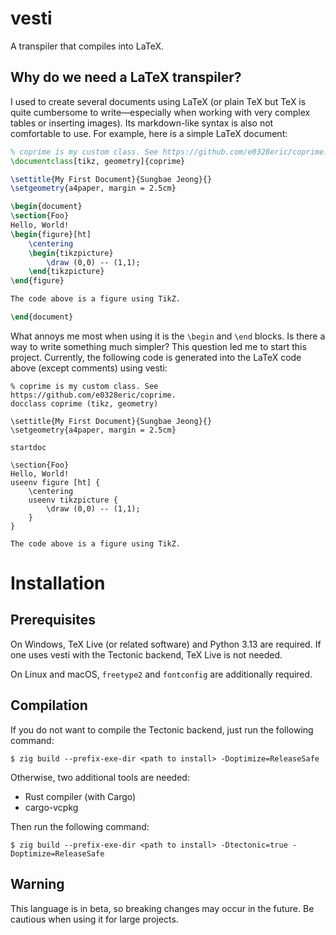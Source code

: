 # vesti

A transpiler that compiles into LaTeX.

## Why do we need a LaTeX transpiler?

I used to create several documents using LaTeX (or plain TeX but TeX is quite
cumbersome to write—especially when working with very complex tables or
inserting images). Its markdown-like syntax is also not comfortable to use. For
example, here is a simple LaTeX document:

```tex
% coprime is my custom class. See https://github.com/e0328eric/coprime.
\documentclass[tikz, geometry]{coprime}

\settitle{My First Document}{Sungbae Jeong}{}
\setgeometry{a4paper, margin = 2.5cm}

\begin{document}
\section{Foo}
Hello, World!
\begin{figure}[ht]
    \centering
    \begin{tikzpicture}
        \draw (0,0) -- (1,1);
    \end{tikzpicture}
\end{figure}

The code above is a figure using TikZ.

\end{document}
```

What annoys me most when using it is the `\begin` and `\end` blocks. Is there a way to write something much simpler? This question led me to start this project. Currently, the following code is generated into the LaTeX code above (except comments) using vesti:

```
% coprime is my custom class. See https://github.com/e0328eric/coprime.
docclass coprime (tikz, geometry)

\settitle{My First Document}{Sungbae Jeong}{}
\setgeometry{a4paper, margin = 2.5cm}

startdoc

\section{Foo}
Hello, World!
useenv figure [ht] {
    \centering
    useenv tikzpicture {
        \draw (0,0) -- (1,1);
    }
}

The code above is a figure using TikZ.
```

# Installation

## Prerequisites
On Windows, TeX Live (or related software) and Python 3.13 are required. If one uses vesti with the Tectonic backend, TeX Live is not needed.

On Linux and macOS, `freetype2` and `fontconfig` are additionally required.

## Compilation
If you do not want to compile the Tectonic backend, just run the following command:

```console
$ zig build --prefix-exe-dir <path to install> -Doptimize=ReleaseSafe
```

Otherwise, two additional tools are needed:
- Rust compiler (with Cargo)
- cargo-vcpkg

Then run the following command:

```console
$ zig build --prefix-exe-dir <path to install> -Dtectonic=true -Doptimize=ReleaseSafe
```

## Warning
This language is in beta, so breaking changes may occur in the future. Be cautious when using it for large projects.

